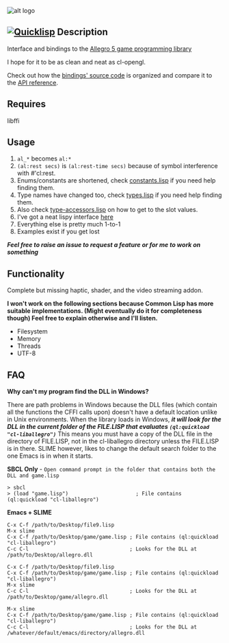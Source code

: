 ![alt logo](http://alleg.sourceforge.net/images/logo.png)

[![Quicklisp](http://quickdocs.org/badge/cl-liballegro.svg)](http://quickdocs.org/cl-liballegro/)
Description
--------------

Interface and bindings to the [Allegro 5 game programming library](http://alleg.sourceforge.net/)

I hope for it to be as clean and neat as cl-opengl.

Check out how the [bindings' source code](https://github.com/resttime/cl-liballegro/tree/master/src) is organized and compare it to the
[API reference](http://alleg.sourceforge.net/a5docs/5.2.0/).

Requires
------------------
libffi

Usage
--------------
1. `al_*` becomes `al:*`
2. `(al:rest secs)` is `(al:rest-time secs)` because of symbol interference with #'cl:rest.
3. Enums/constants are shortened, check [constants.lisp](https://github.com/resttime/cl-liballegro/tree/master/src/constants.lisp) if you need help finding them.
4. Type names have changed too, check [types.lisp](https://github.com/resttime/cl-liballegro/tree/master/src/types.lisp) if you need help finding them.
5. Also check [type-accessors.lisp](https://github.com/resttime/cl-liballegro/tree/master/src/type-accessors.lisp) on how to get to the slot values.
6. I've got a neat lispy interface [here](https://github.com/resttime/cl-liballegro/tree/master/src/interface/interface.lisp)
7. Everything else is pretty much 1-to-1
8. Examples exist if you get lost

***Feel free to raise an issue to request a feature or for me to work on something***

Functionality
--------------
Complete but missing haptic, shader, and the video streaming addon.

**I won't work on the following sections because Common Lisp has more suitable implementations.
(Might eventually do it for completeness though)
Feel free to explain otherwise and I'll listen.**

* Filesystem
* Memory
* Threads
* UTF-8

FAQ
--------------
**Why can't my program find the DLL in Windows?**

 There are path problems in Windows because the DLL files (which contain all the functions the CFFI calls upon)
 doesn't have a default location unlike in Unix environments. When the library loads in Windows, ***it will look for
 the DLL in the current folder of the FILE.LISP that evaluates `(ql:quickload "cl-liballegro")`*** This means you must
 have a copy of the DLL file in the directory of FILE.LISP, not in the cl-liballegro directory unless the FILE.LISP is
 in there. SLIME however, likes to change the default search folder to the one Emacs is in when it starts.

 **SBCL Only** - `Open command prompt in the folder that contains both the DLL and game.lisp`
```
> sbcl
> (load "game.lisp")                      ; File contains (ql:quickload "cl-liballegro")
```

 **Emacs + SLIME**
```
C-x C-f /path/to/Desktop/file9.lisp
M-x slime
C-x C-f /path/to/Desktop/game/game.lisp ; File contains (ql:quickload "cl-liballegro")
C-c C-l                                 ; Looks for the DLL at /path/to/Desktop/allegro.dll
```
```
C-x C-f /path/to/Desktop/file9.lisp
C-x C-f /path/to/Desktop/game/game.lisp ; File contains (ql:quickload "cl-liballegro")
M-x slime
C-c C-l                                 ; Looks for the DLL at /path/to/Desktop/game/allegro.dll
```
```
M-x slime
C-x C-f /path/to/Desktop/game/game.lisp ; File contains (ql:quickload "cl-liballegro")
C-c C-l                                 ; Looks for the DLL at /whatever/default/emacs/directory/allegro.dll
```

